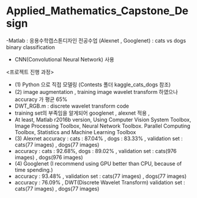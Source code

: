 # Applied_Mathematics_Capstone_Design


-Matlab : 응용수학캡스톤디자인 전공수업 (Alexnet , Googlenet) : cats vs dogs binary classification 
- CNN(Convolutional Neural Network) 사용

 <프로젝트 진행 과정>
 - (1) Python 으로 직접 모델링 (Contests 폴더 kaggle_cats_dogs 참조)
 - (2) image augmentation , training image wavelet transform 하였으나 accuracy 가 평균 65%
 - DWT_RGB.m : discrete wavelet transform code
 - training set의 부족임을 알게되어 googlenet , alexnet 적용 , 
 - At least, Matlab r2016b version, Using Computer Vision System Toolbox, Image Processing Toolbox, Neural Network Toolbox. Parallel Computing Toolbox, Statistics and Machine Learning Toolbox
 - (3) Alexnet accuracy : cats : 87.04% , dogs : 83.33% , validation set : cats(77 images) , dogs(77 images)
 -  accuracy : cats : 92.68%, dogs : 89.02% , validation set : cats(976 images) , dogs(976 images)
 - (4) Googlenet (I recommend using GPU better than CPU, because of time spending.) 
 -  accuracy : 93.48% , validation set : cats(77 images) , dogs(77 images)
 -  accuracy : 76.09% , DWT(Discrete Wavelet Transform) validation set : cats(77 images) , dogs(77 images)
